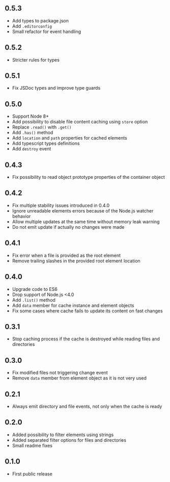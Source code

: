 ## 0.5.3
- Add types to package.json
- Add `.editorconfig`
- Small refactor for event handling

## 0.5.2
- Stricter rules for types

## 0.5.1
- Fix JSDoc types and improve type guards

## 0.5.0
- Support Node 8+
- Add possibility to disable file content caching using `store` option
- Replace `.read()` with `.get()`
- Add `.has()` method
- Add `location` and `path` properties for cached elements
- Add typescript types definitions
- Add `destroy` event

## 0.4.3
- Fix possibility to read object prototype properties of the container object

## 0.4.2
- Fix multiple stability issues introduced in 0.4.0
- Ignore unreadable elements errors because of the Node.js watcher behavior
- Allow multiple updates at the same time without memory leak warning
- Do not emit update if actually no changes were made

## 0.4.1
- Fix error when a file is provided as the root element
- Remove trailing slashes in the provided root element location

## 0.4.0
- Upgrade code to ES6
- Drop support of Node.js <4.0
- Add `.list()` method
- Add `data` member for cache instance and element objects
- Fix some cases where cache fails to update its content on fast changes

## 0.3.1
- Stop caching process if the cache is destroyed while reading files and directories

## 0.3.0
- Fix modified files not triggering change event
- Remove `data` member from element object as it is not very used

## 0.2.1
- Always emit directory and file events, not only when the cache is ready

## 0.2.0
- Added possibility to filter elements using strings
- Added separated filter options for files and directories
- Small readme fixes

## 0.1.0
- First public release